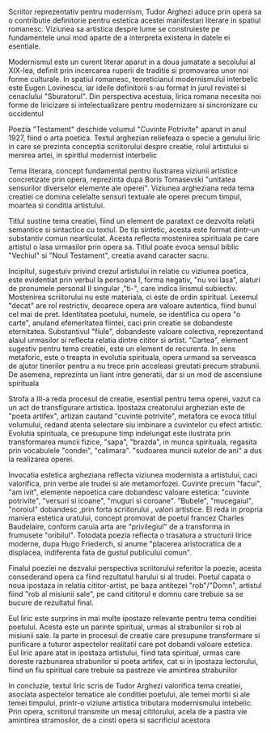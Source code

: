 Scriitor reprezentativ pentru modernism, Tudor Arghezi aduce prin opera sa o contributie definitorie pentru estetica acestei manifestari literare in spatiul romanesc. Viziunea sa artistica despre lume se construieste pe fundamentele unui mod aparte de a interpreta existena in datele ei esentiale.

Modernismul este un curent literar aparut in a doua jumatate a secolului al XIX-lea, definit prin incercarea ruperii de traditie si promovarea unor noi forme culturale. In spatiul romanesc, teoreticianul modernismului interbelic este Eugen Lovinescu, iar ideile definitorii s-au format in jurul revistei si cenaclului "Sburatorul". Din perspectiva acestuia, lirica romana necesita noi forme de liricizare si intelectualizare pentru modernizare si sincronizare cu occidentul

Poezia "Testament" deschide volumul "Cuvinte Potrivite" aparut in anul 1927, fiind o arta poetica. Textul arghezian reliefeaza o specie a genului liric in care se prezinta conceptia scriitorului despre creatie, rolul artistului si menirea artei, in spiritlul modernist interbelic

Tema literara, concept fundamental pentru ilustrarea viziunii artistice concretizate prin opera, reprezinta dupa Boris Tomasevski "unitatea sensurilor diverselor elemente ale operei". Viziunea argheziana reda tema creatiei ce domina celelalte sensuri textuale ale operei precum timpul, moartea si conditia artistului.

Titlul sustine tema creatiei, fiind un element de paratext ce dezvolta relatii semantice si sintactice cu textul. De tip sintetic, acesta este format dintr-un substantiv comun nearticulat. Acesta reflecta mostenirea spirituala pe care artistul o lasa urmasilor prin opera sa. Titlul poate evoca sensul biblic "Vechiul" si "Noul Testament", creatia avand caracter sacru.

Incipitul, sugestuiv privind crezul artistului in relatie cu viziunea poetica, este evidentiat prin verbul la persoana I, forma negativ, "nu voi lasa", alaturi de pronumele personal II singular ,"ti-", care indica lirismul subiectiv. Mostenirea scriitorului nu este materiala, ci este de ordin spiritual. Lexemul "decat" are rol restrictiv, deoarece opera are valoare autentica,  fiind bunul cel mai de pret. Identitatea poetului, numele, se identifica cu opera "o carte", anuland efemeritatea fiintei, caci prin creatie se dobandeste eternitatea. Substantivul "fiule", dobandeste valoare colectiva, reprezentand alaiul urmasilor si reflecta relatia dintre cititor si artist. "Cartea", element sugestiv pentru tema creatiei, este un element de recurenta. In sens metaforic, este o treapta in evolutia spirituala, opera urmand sa serveasca de ajutor tinerilor pentru a nu trece prin acceleasi greutati precum strabunii. De asemena, reprezinta un liant intre generatii, dar si un mod de ascensiune spirituala

Strofa a III-a reda procesul de creatie, esential pentru tema operei, vazut ca un act de transfigurare artistica. Ipostaza creatorului arghezian este de "poeta artifex", artizan cautand "cuvinte potrivite", metafora ce evoca titlul volumului, redand atenta selectare siu imbinare a cuvintelor cu efect artistic. Evolutia spirituala, ce presupune timp indelungat este ilustrata prin transformarea muncii fizice, "sapa", "brazda", in munca spirituala, regasita prin vocabulele "condei", "calimara". "sudoarea muncii sutelor de ani" a dus la realizarea operei.

Invocatia estetica argheziana reflecta viziunea modernista a artistului, caci valorifica, prin verbe ale trudei si ale metamorfozei. Cuvinte precum "facui", "am ivit", elemente nepoetica care dobandesc valoare estetica: "cuvinte potrivite", "versuri si icoane", "muguri si coroane". "Bubele", "mucegaiul", "noroiul" dobandesc ,prin forta scriitorului , valori artistice. El reda in propria maniera estetica uratului, concept promovat de poetul francez Charles Baudelaire, conform caruia arta are "privilegiul" de a transforma in frumusete "oribilul". Totodata poezia reflecta o trasatura a structurii lirice moderne, dupa Hugo Friederch, si anume "placerea aristocratica de a displacea, indiferenta fata de gustul publicului comun".

Finalul poeziei ne dezvalui perspectiva scriitorului referitor la poezie, acesta consederand opera ca fiind rezultatul harului si al trudei. Poetul capata o noua ipostaza in relatia cititor-artist, pe baza antitezei "rob"/"Domn", artistul fiind "rob al misiunii sale", pe cand cititorul e domnu care trebuie sa se bucure de rezultatul final.

Eul liric este surprins in mai multe ipostaze relevante pentru tema conditiei poetului. Acesta este un parinte spiritual, urmas al strabunilor si rob al misiunii sale. Ia parte in procesul de creatie care presupune transformare si purificare a tuturor aspectelor realitatii care pot dobandi valoare estetica. Eul liric apare atat in ipostaza artistului, fiind tata spiritual, urmas care doreste razbunarea strabunilor si poeta artifex, cat si in ipostaza lectorului, fiind un fiu spiritual care trebuie sa pastreze vie amintirea strabunilor

In concluzie, textul liric scris de Tudor Arghezi valorifica tema creatiei, asociata aspectelor tematice ale conditiei poetului, ale temei mortii si ale temei timpului, printr-o viziune artistica tributara modernismului intebelic. Prin opera, scriitorul transmite un mesaj cititorului, acela de a pastra vie amintirea stramosilor, de a cinsti opera si sacrificiul acestora